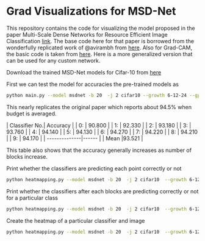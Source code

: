 # Grad Visualizations for MSD-Net

This repository contains the code for visualizing the model proposed in the paper Multi-Scale Dense Networks
for Resource Efficient Image Classification [link](https://arxiv.org/pdf/1703.09844.pdf). The base code here for that paper is borrowed from the wonderfully replicated work of @avirambh from [here](https://github.com/avirambh/MSDNet-GCN). Also for Grad-CAM, the basic code is taken from [here](https://github.com/leftthomas/GradCAM). Here is a more generalized version that can be used for any custom network.


Download the trained MSD-Net models for Cifar-10 from [here](https://www.dropbox.com/s/kjxh1oaxkhtpbmw/anytime_cifar_10.pth.tar)

First we can test the model for accuracies the pre-trained models as 
```bash
python main.py --model msdnet -b 20  -j 2 cifar10 --growth 6-12-24 --gpu 0 --resume --evaluate-from anytime_cifar_10.pth.tar
```
This nearly replicates the original paper which reports about 94.5% when budget is averaged.

| Classifier No.|  Accuracy |
| 0:            | 90.800 | 
| 1:            | 92.330 | 
| 2:            | 93.180 | 
| 3:            | 93.760 | 
| 4:            | 94.140 | 
| 5:            | 94.130 | 
| 6:            | 94.270 | 
| 7:            | 94.220 | 
| 8:            | 94.210 | 
| 9:            | 94.170 | 
| --------------|------  |
| Mean          |93.521  |

This table also shows that the accuracy generally increases as number of blocks increase. 

Print whether the classifiers are predicting each point correctly or not
```bash
python heatmapping.py --model msdnet -b 20  -j 2 cifar10  --growth 6-12-24 --gpu 0 --resume --evaluate-from anytime_cifar_10.pth.tar
```

Print whether the classifiers after each blocks are predicting correctly or not for a particular class
```bash
python heatmapping.py --model msdnet -b 20  -j 2 cifar10  --growth 6-12-24 --gpu 0 --resume --evaluate-from anytime_cifar_10.pth.tar --cl=dog # here dog is the class name
```

Create the heatmap of a particular classifier and image
```bash
python heatmapping.py --model msdnet -b 20  -j 2 cifar10  --growth 6-12-24 --gpu 0 --resume --evaluate-from anytime_cifar_10.pth.tar --imgNo=100 --maxC=5 # this means img 100 predicted with classifier 5 will be generated in folder diags
```


